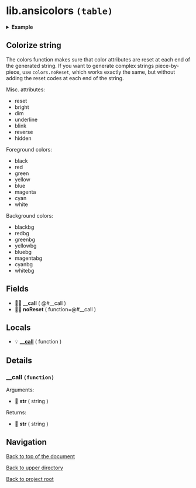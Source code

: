 # lib.ansicolors `(table)`

<details><summary><b>Example</b></summary>

```lua
local colors = require 'lib.ansicolors'

print(colors('%{red}hello'))
print(colors('%{redbg}hello%{reset}'))
print(colors('%{bright red underline}hello'))
```

</details>

## Colorize string

The colors function makes sure that color attributes are reset at each end of
the generated string. If you want to generate complex strings piece-by-piece,
use `colors.noReset`, which works exactly the same, but without adding the reset
codes at each end of the string.

Misc. attributes:

+ reset
+ bright
+ dim
+ underline
+ blink
+ reverse
+ hidden

Foreground colors:

+ black
+ red
+ green
+ yellow
+ blue
+ magenta
+ cyan
+ white

Background colors:

+ blackbg
+ redbg
+ greenbg
+ yellowbg
+ bluebg
+ magentabg
+ cyanbg
+ whitebg

## Fields

+ 👨‍👦 **__call** ( @#__call )
+ 👨‍👦 **noReset** ( function=@#__call )

## Locals

+ 💡 **[__call][@#__call]** ( function )

## Details

### __call `(function)`

Arguments:

+ 📝 **str** ( string )

Returns:

+ 📝 **str** ( string )

## Navigation

[Back to top of the document](#libansicolors-table)

[Back to upper directory](..)

[Back to project root](/../..)

[@#__call]: #__call-function
[@]: #libansicolors-table
